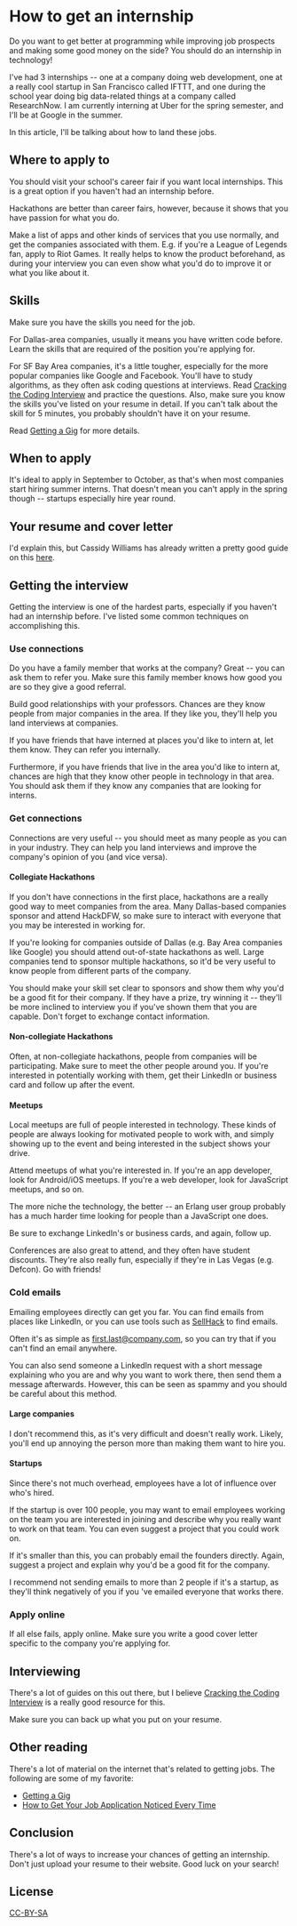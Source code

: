 # How to get an internship

Do you want to get better at programming while improving job prospects and making some good money on the side? You should do an internship in technology!

I've had 3 internships -- one at a company doing web development, one at a really cool startup in San Francisco called IFTTT, and one during the school year doing big data-related things at a company called ResearchNow. I am currently interning at Uber for the spring semester, and I'll be at Google in the summer.

In this article, I'll be talking about how to land these jobs.

## Where to apply to

You should visit your school's career fair if you want local internships. This is a great option if you haven't had an internship before.

Hackathons are better than career fairs, however, because it shows that you have passion for what you do.

Make a list of apps and other kinds of services that you use normally, and get the companies associated with them. E.g. if you're a League of Legends fan, apply to Riot Games. It really helps to know the product beforehand, as during your interview you can even show what you'd do to improve it or what you like about it.

## Skills

Make sure you have the skills you need for the job.

For Dallas-area companies, usually it means you have written code before. Learn the skills that are required of the position you're applying for.

For SF Bay Area companies, it's a little tougher, especially for the more popular companies like Google and Facebook. You'll have to study algorithms, as they often ask coding questions at interviews. Read [Cracking the Coding Interview][ctci] and practice the questions. Also, make sure you know the skills you've listed on your resume in detail. If you can't talk about the skill for 5 minutes, you probably shouldn't have it on your resume.

Read [Getting a Gig][getting-a-gig] for more details.

## When to apply

It's ideal to apply in September to October, as that's when most companies start hiring summer interns. That doesn't mean you can't apply in the spring though -- startups especially hire year round.

## Your resume and cover letter

I'd explain this, but Cassidy Williams has already written a pretty good guide on this [here][getting-a-gig].

## Getting the interview

Getting the interview is one of the hardest parts, especially if you haven't had an internship before. I've listed some common techniques on accomplishing this.

### Use connections

Do you have a family member that works at the company? Great -- you can ask them to refer you. Make sure this family member knows how good you are so they give a good referral.

Build good relationships with your professors. Chances are they know people from major companies in the area. If they like you, they'll help you land interviews at companies.

If you have friends that have interned at places you'd like to intern at, let them know. They can refer you internally.

Furthermore, if you have friends that live in the area you'd like to intern at, chances are high that they know other people in technology in that area. You should ask them if they know any companies that are looking for interns.

### Get connections

Connections are very useful -- you should meet as many people as you can in your industry. They can help you land interviews and improve the company's opinion of you (and vice versa).

#### Collegiate Hackathons

If you don't have connections in the first place, hackathons are a really good way to meet companies from the area. Many Dallas-based companies sponsor and attend HackDFW, so make sure to interact with everyone that you may be interested in working for.

If you're looking for companies outside of Dallas (e.g. Bay Area companies like Google) you should attend out-of-state hackathons as well. Large companies tend to sponsor multiple hackathons, so it'd be very useful to know people from different parts of the company.

You should make your skill set clear to sponsors and show them why you'd be a good fit for their company. If they have a prize, try winning it -- they'll be more inclined to interview you if you've shown them that you are capable. Don't forget to exchange contact information.

#### Non-collegiate Hackathons

Often, at non-collegiate hackathons, people from companies will be participating. Make sure to meet the other people around you. If you're interested in potentially working with them, get their LinkedIn or business card and follow up after the event.

#### Meetups

Local meetups are full of people interested in technology. These kinds of people are always looking for motivated people to work with, and simply showing up to the event and being interested in the subject shows your drive.

Attend meetups of what you're interested in. If you're an app developer, look for Android/iOS meetups. If you're a web developer, look for JavaScript meetups, and so on.

The more niche the technology, the better -- an Erlang user group probably has a much harder time looking for people than a JavaScript one does.

Be sure to exchange LinkedIn's or business cards, and again, follow up.

Conferences are also great to attend, and they often have student discounts. They're also really fun, especially if they're in Las Vegas (e.g. Defcon). Go with friends!

### Cold emails

Emailing employees directly can get you far. You can find emails from places like LinkedIn, or you can use tools such as [SellHack][sellhack] to find emails.

Often it's as simple as first.last@company.com, so you can try that if you can't find an email anywhere.

You can also send someone a LinkedIn request with a short message explaining who you are and why you want to work there, then send them a message afterwards. However, this can be seen as spammy and you should be careful about this method.

#### Large companies

I don't recommend this, as it's very difficult and doesn't really work. Likely, you'll end up annoying the person more than making them want to hire you.

#### Startups

Since there's not much overhead, employees have a lot of influence over who's hired.

If the startup is over 100 people, you may want to email employees working on the team you are interested in joining and describe why you really want to work on that team. You can even suggest a project that you could work on.

If it's smaller than this, you can probably email the founders directly. Again, suggest a project and explain why you'd be a good fit for the company.

I recommend not sending emails to more than 2 people if it's a startup, as they'll think negatively of you if you 've emailed everyone that works there.

### Apply online

If all else fails, apply online. Make sure you write a good cover letter specific to the company you're applying for.

## Interviewing

There's a lot of guides on this out there, but I believe [Cracking the Coding Interview][ctci] is a really good resource for this.

Make sure you can back up what you put on your resume.

## Other reading

There's a lot of material on the internet that's related to getting jobs. The following are some of my favorite:

* [Getting a Gig][getting-a-gig]
* [How to Get Your Job Application Noticed Every Time](https://medium.com/life-learning/how-to-get-your-job-application-noticed-every-time-58e3030d42e5)

## Conclusion

There's a lot of ways to increase your chances of getting an internship. Don't just upload your resume to their website. Good luck on your search!

## License

[CC-BY-SA][license]

[license]: http://creativecommons.org/licenses/by-sa/4.0/
[getting-a-gig]: https://github.com/cassidoo/getting-a-gig
[ctci]: http://www.amazon.com/gp/product/098478280X/ref=as_li_tl?ie=UTF8&camp=1789&creative=390957&creativeASIN=098478280X&linkCode=as2&tag=simian0d-20&linkId=SOAPLLSQNTVJPOOA
[sellhack]: http://sellhack.com/
